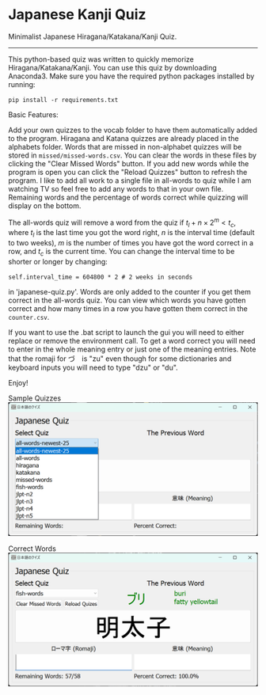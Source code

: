 # Japanese Kanji Quiz

Minimalist Japanese Hiragana/Katakana/Kanji Quiz. 

----

This python-based quiz was written to quickly memorize Hiragana/Katakana/Kanji. You can use this quiz by downloading Anaconda3. Make sure you have the required python packages installed by running: 

```
pip install -r requirements.txt
```

Basic Features: 

Add your own quizzes to the vocab folder to have them automatically added to the program. Hiragana and Katana quizzes are already placed in the alphabets folder. Words that are missed in non-alphabet quizzes will be stored in `missed/missed-words.csv`. You can clear the words in these files by clicking the "Clear Missed Words" button. If you add new words while the program is open you can click the "Reload Quizzes" button to refresh the program. I like to add all work to a single file in all-words to quiz while I am watching TV so feel free to add any words to that in your own file. Remaining words and the percentage of words correct while quizzing will display on the bottom.

The all-words quiz will remove a word from the quiz if $t_l + n\times2^m < t_c$, where $t_l$ is the last time you got the word right, $n$ is the interval time (default to two weeks), $m$ is the number of times you have got the word correct in a row, and $t_c$ is the current time. You can change the interval time to be shorter or longer by changing:

```
self.interval_time = 604800 * 2 # 2 weeks in seconds
```

in 'japanese-quiz.py'. Words are only added to the counter if you get them correct in the all-words quiz. You can view which words you have gotten correct and how many times in a row you have gotten them correct in the `counter.csv`.

If you want to use the .bat script to launch the gui you will need to either replace or remove the environment call. To get a word correct you will need to enter in the whole meaning entry or just one of the meaning entries. Note that the romaji for づ　is "zu" even though for some dictionaries and keyboard inputs you will need to type "dzu" or "du".

Enjoy!

Sample Quizzes
![](/readme-images/quizzes.png)

Correct Words
![](/readme-images/correct.png)